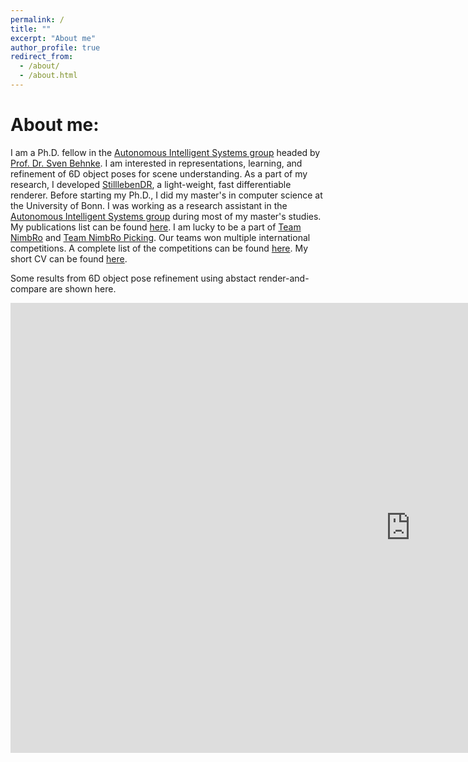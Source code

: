```yaml
---
permalink: /
title: ""
excerpt: "About me"
author_profile: true
redirect_from: 
  - /about/
  - /about.html
---
```

# About me:

I am a Ph.D. fellow in the [Autonomous Intelligent Systems group](http://ais.uni-bonn.de/) headed by [Prof. Dr. Sven Behnke](http://ais.uni-bonn.de/behnke/). I am interested in representations, learning, and refinement of 6D object poses for scene understanding. As a part of my research, I developed [StilllebenDR](https://ais-bonn.github.io/stillleben/), a light-weight, fast differentiable renderer. Before starting my Ph.D., I did my master's in computer science at the University of Bonn. I was working as a research assistant in the [Autonomous Intelligent Systems group](http://ais.uni-bonn.de/) during most of my master's studies. My publications list can be found [here](https://selvamarul.github.io//publications/). I am lucky to be a part of [Team NimbRo](https://www.ais.uni-bonn.de/nimbro/MBZIRC/) and [Team NimbRo Picking](https://www.ais.uni-bonn.de/nimbro/Picking/). Our teams won multiple international competitions. A complete list of the competitions can be found [here](https://selvamarul.github.io//competitions/). My short CV can be found [here](http://selvamarul.github.io/cv/).

Some results from 6D object pose refinement using abstact render-and-compare are shown here.

<iframe width="1280" height="720" src="https://www.ais.uni-bonn.de/~periyasa/images/rnc_mini.mp4" frameborder="0" allow="accelerometer; autoplay; clipboard-write; encrypted-media; gyroscope; picture-in-picture" allowfullscreen></iframe>